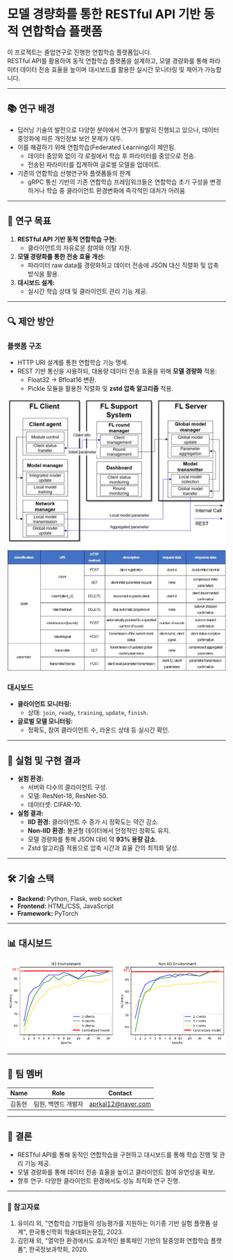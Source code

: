 # 모델 경량화를 통한 RESTful API 기반 동적 연합학습 플랫폼

이 프로젝트는 졸업연구로 진행한 연합학습 플랫폼입니다.  
RESTful API를 활용하여 동적 연합학습 플랫폼을 설계하고, 모델 경량화를 통해 파라미터 데이터 전송 효율을 높이며 대시보드를 활용한 실시간 모니터링 및 제어가 가능합니다.

---

## 📚 연구 배경
- 딥러닝 기술의 발전으로 다양한 분야에서 연구가 활발히 진행되고 있으나, 데이터 중앙화에 따른 개인정보 보안 문제가 대두.
- 이를 해결하기 위해 연합학습(Federated Learning)이 제안됨.
  - 데이터 중앙화 없이 각 로컬에서 학습 후 파라미터를 중앙으로 전송.
  - 전송된 파라미터를 집계하여 글로벌 모델을 업데이트.
- 기존의 연합학습 선행연구와 플랫폼들의 한계
  - gRPC 통신 기반의 기존 연합학습 프레임워크들은 연합학습 초기 구성을 변경하거나 학습 중 클라이언트 환경변화에 즉각적인 대처가 어려움

---

## 🎯 연구 목표
1. **RESTful API 기반 동적 연합학습 구현:**
   - 클라이언트의 자유로운 참여와 이탈 지원.
2. **모델 경량화를 통한 전송 효율 개선:**
   - 파라미터 raw data를 경량화하고 데이터 전송에 JSON 대신 직렬화 및 압축 방식을 활용.
3. **대시보드 설계:**
   - 실시간 학습 상태 및 클라이언트 관리 기능 제공.

---

## 🔍 제안 방안
### 플랫폼 구조
- HTTP URI 설계를 통한 연합학습 기능 명세.
- REST 기반 통신을 사용하되, 대용량 데이터 전송 효율을 위해 **모델 경량화** 적용:
  - Float32 → Bfloat16 변환.
  - Pickle 모듈을 활용한 직렬화 및 **zstd 압축 알고리즘** 적용.

![architecture](https://github.com/aprkal12/fedlearn/blob/master/architecture.jpg?raw=true)

![URI](https://github.com/aprkal12/fedlearn/blob/master/uri.jpg?raw=true)

### 대시보드
- **클라이언트 모니터링:**
  - 상태: `join`, `ready`, `training`, `update`, `finish`.
- **글로벌 모델 모니터링:**
  - 정확도, 참여 클라이언트 수, 라운드 상태 등 실시간 확인.

---

## 🧪 실험 및 구현 결과
- **실험 환경:**
  - 서버와 다수의 클라이언트 구성.
  - 모델: ResNet-18, ResNet-50.
  - 데이터셋: CIFAR-10.
- **실험 결과:**
  - **IID 환경:** 클라이언트 수 증가 시 정확도는 약간 감소.
  - **Non-IID 환경:** 불균형 데이터에서 안정적인 정확도 유지.
  - 모델 경량화를 통해 JSON 대비 약 **93% 용량 감소**.
  - Zstd 알고리즘 적용으로 압축 시간과 효율 간의 최적화 달성.

---

## 🛠 기술 스택
- **Backend:** Python, Flask, web socket
- **Frontend:** HTML/CSS, JavaScript
- **Framework:** PyTorch

---

## 📊 대시보드
![Dashboard Preview](https://github.com/aprkal12/fedlearn/blob/master/output.png?raw=true)

---

## 👥 팀 멤버
| Name      | Role            | Contact               |
|-----------|-----------------|-----------------------|
| 김동현    | 팀원, 백엔드 개발자 | aprkal12@naver.com |

---

## 📢 결론
- RESTful API를 통해 동적인 연합학습을 구현하고 대시보드를 통해 학습 진행 및 관리 기능 제공.
- 모델 경량화를 통해 데이터 전송 효율을 높이고 클라이언트 참여 유연성을 확보.
- 향후 연구: 다양한 클라이언트 환경에서도 성능 최적화 연구 진행.

---

### 📎 참고자료
1. 유미리 외, "연합학습 기법들의 성능평가를 지원하는 이기종 기반 실험 플랫폼 설계", 한국통신학회 학술대회논문집, 2023.
2. 김민재 외, "열악한 환경에서도 효과적인 블록체인 기반의 탈중앙화 연합학습 플랫폼", 한국정보과학회, 2020.
